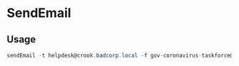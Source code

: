 # SendEmail

## Usage

```csharp
sendEmail -t helpdesk@crook.badcorp.local -f gov-coronavirus-taskforce@gov.us -u "CoronaVirus updates" -m "See attachment" -a pay.html -s 10.110.0.150
```

